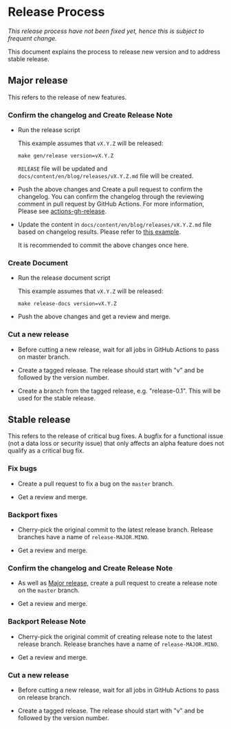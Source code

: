 # Release Process
*This release process have not been fixed yet, hence this is subject to frequent change.*

This document explains the process to release new version and to address stable release.

## Major release
This refers to the release of new features.

### Confirm the changelog and Create Release Note
- Run the release script

  This example assumes that `vX.Y.Z` will be released:
  ```shell
  make gen/release version=vX.Y.Z
  ````

  `RELEASE` file will be updated and `docs/content/en/blog/releases/vX.Y.Z.md` file will be created.

- Push the above changes and Create a pull request to confirm the changelog.
  You can confirm the changelog through the reviewing comment in pull request by GitHub Actions.
  For more information, Please see [actions-gh-release](https://github.com/pipe-cd/actions-gh-release).

- Update the content in `docs/content/en/blog/releases/vX.Y.Z.md` file based on changelog results.
  Please refer to [this example](https://github.com/pipe-cd/pipecd/pull/3792/commits/2b59f7f2a492405bf6df905b3823b417e4a10c3e).

  It is recommended to commit the above changes once here.

### Create Document
- Run the release document script

  This example assumes that `vX.Y.Z` will be released:
  ```shell
  make release-docs version=vX.Y.Z
  ````

- Push the above changes and get a review and merge.

### Cut a new release
- Before cutting a new release, wait for all jobs in GitHub Actions to pass on master branch.

- Create a tagged release. The release should start with "v" and be followed by the version number.

- Create a branch from the tagged release, e.g. "release-0.1". This will be used for the stable release.

## Stable release
This refers to the release of critical bug fixes.
A bugfix for a functional issue (not a data loss or security issue) that only affects an alpha feature does not qualify as a critical bug fix.

### Fix bugs
- Create a pull request to fix a bug on the `master` branch.

- Get a review and merge.

### Backport fixes
- Cherry-pick the original commit to the latest release branch.
  Release branches have a name of `release-MAJOR.MINO`.

- Get a review and merge.

### Confirm the changelog and Create Release Note
- As well as [Major release](https://github.com/pipe-cd/pipecd/blob/master/RELEASES.md#confirm-the-changelog-and-create-release-note), create a pull request to create a release note on the `master` branch.

- Get a review and merge.

### Backport Release Note
- Cherry-pick the original commit of creating release note to the latest release branch.
  Release branches have a name of `release-MAJOR.MINO`.

- Get a review and merge.

### Cut a new release
- Before cutting a new release, wait for all jobs in GitHub Actions to pass on release branch.

- Create a tagged release. The release should start with "v" and be followed by the version number.
